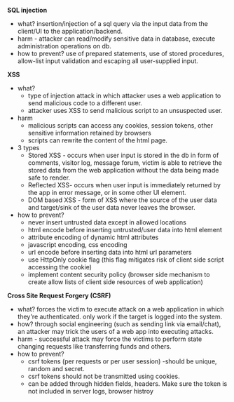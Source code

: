 **SQL injection**
- what? insertion/injection of a sql query via the input data from the client/UI to the application/backend.
- harm - attacker can read/modify sensitive data in database, execute administration operations on db.
- how to prevent? use of prepared statements, use of stored procedures, allow-list input validation and 
  escaping all user-supplied input.
  
**XSS**
- what?
    - type of injection attack in which attacker uses a web application to send malicious code to a different user.
    - attacker uses XSS to send malicious script to an unsuspected user.
- harm
    - malicious scripts can access any cookies, session tokens, other sensitive information retained by browsers
    - scripts can rewrite the content of the html page.
- 3 types
    - Stored XSS - occurs when user input is stored in the db in form of comments, visitor log, message forum,
      victim is able to retrieve the stored data from the web application without the data being made safe to render.
    - Reflected XSS- occurs when user input is immediately returned by the app in error message, or in some other UI element.
    - DOM based XSS - form of XSS where the source of the user data and target/sink of the user data never leaves the browser.
- how to prevent? 
    - never insert untrusted data except in allowed locations
    - html encode before inserting untrusted/user data into html element
    - attribute encoding of dynamic html attributes
    - javascript encoding, css encoding
    - url encode before inserting data into html url parameters
    - use HttpOnly cookie flag (this flag mitigates risk of client side script accessing the cookie)
    - implement content security policy (browser side mechanism to create allow lists of client side resources of web application)
  
**Cross Site Request Forgery (CSRF)**
- what? forces the victim to execute attack on a web application in which they're authenticated. only work if the target is logged into the system.
- how? through social engineering (such as sending link via email/chat), an attacker may trick the users of a web app into executing attacks.
- harm - successful attack may force the victims to perform state changing requests like transferring funds and others.
- how to prevent?
    - csrf tokens (per requests or per user session) -should be unique, random and secret.
    - csrf tokens should not be transmitted using cookies.
    - can be added through hidden fields, headers. Make sure the token is not included in server logs, browser histroy 